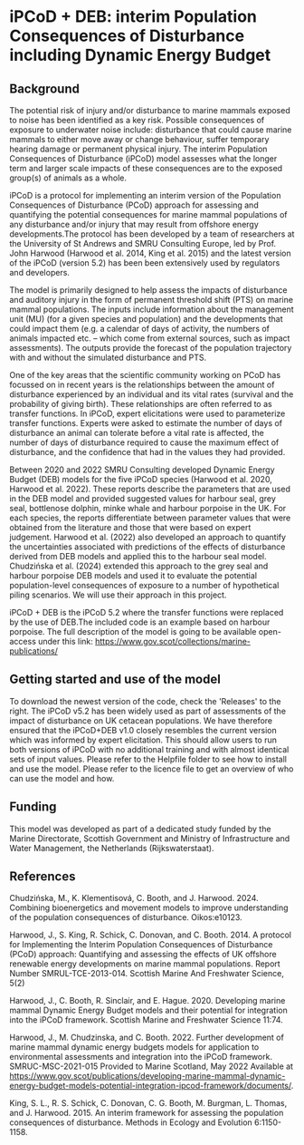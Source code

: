 
# iPCoD + DEB: interim Population Consequences of Disturbance including Dynamic Energy Budget

## Background

The potential risk of injury and/or disturbance to marine mammals exposed to noise has been identified as a key risk.  Possible consequences of exposure to underwater noise include: disturbance that could cause marine mammals to either move away or change behaviour, suffer temporary hearing damage or permanent physical injury. The interim Population Consequences of Disturbance (iPCoD) model assesses what the longer term and larger scale impacts of these consequences are to the exposed group(s) of animals as a whole.

iPCoD is a protocol for implementing an interim version of the Population Consequences of Disturbance (PCoD) approach for assessing and quantifying the potential consequences for marine mammal populations of any disturbance and/or injury that may result from offshore energy developments.The protocol has been developed by a team of researchers at the University of St Andrews and SMRU Consulting Europe, led by Prof. John Harwood (Harwood et al. 2014, King et al. 2015) and the latest version of the iPCoD (version 5.2) has been been extensively used by regulators and developers.

The model is primarily designed to help assess the impacts of disturbance and auditory injury in the form of permanent threshold shift (PTS) on marine mammal populations. The inputs include information about the management unit (MU) (for a given species and population) and the developments that could impact them (e.g. a calendar of days of activity, the numbers of animals impacted etc. – which come from external sources, such as impact assessments). The outputs provide the forecast of the population trajectory with and without the simulated disturbance and PTS. 

One of the key areas that the scientific community working on PCoD has focussed on in recent years is the relationships between the amount of disturbance experienced by an individual and its vital rates (survival and the probability of giving birth). These relationships are often referred to as transfer functions. In iPCoD, expert elicitations were used to parameterize transfer functions. Experts were asked to estimate the number of days of disturbance an animal can tolerate before a vital rate is affected, the number of days of disturbance required to cause the maximum effect of disturbance, and the confidence that had in the values they had provided.

Between 2020 and 2022 SMRU Consulting developed Dynamic Energy Budget (DEB) models for the five iPCoD species (Harwood et al. 2020, Harwood et al. 2022). These reports describe the parameters that are used in the DEB model and provided suggested values for harbour seal, grey seal, bottlenose dolphin, minke whale and harbour porpoise in the UK. For each species, the reports differentiate between parameter values that were obtained from the literature and those that were based on expert judgement. Harwood et al. (2022) also developed an approach to quantify the uncertainties associated with predictions of the effects of disturbance derived from DEB models and applied this to the harbour seal model. Chudzińska et al. (2024) extended this approach to the grey seal and harbour porpoise DEB models and used it to evaluate the potential population-level consequences of exposure to a number of hypothetical piling scenarios. We will use their approach in this project.

iPCoD + DEB is the iPCoD 5.2 where the transfer functions were replaced by the use of DEB.The included code is an example based on harbour porpoise. The full description of the model is going to be available open-access under this link: https://www.gov.scot/collections/marine-publications/

## Getting started and use of the model

To download the newest version of the code, check the 'Releases' to the right.
The iPCoD v5.2 has been widely used as part of assessments of the impact of disturbance on UK cetacean populations. We have therefore ensured that the iPCoD+DEB v1.0 closely resembles the current version which was informed by expert elicitation. This should allow users to run both versions of iPCoD with no additional training and with almost identical sets of input values.
Please refer to the Helpfile folder to see how to install and use the model. Please refer to the licence file to get an overview of who can use the model and how. 

## Funding

This model was developed as part of a dedicated study funded by the Marine Directorate, Scottish Government and Ministry of Infrastructure and Water Management, the Netherlands (Rijkswaterstaat).  

## References

Chudzińska, M., K. Klementisová, C. Booth, and J. Harwood. 2024. Combining bioenergetics and movement models to improve understanding of the population consequences of disturbance. Oikos:e10123.

Harwood, J., S. King, R. Schick, C. Donovan, and C. Booth. 2014. A protocol for Implementing the Interim Population Consequences of Disturbance (PCoD) approach: Quantifying and assessing the effects of UK offshore renewable energy developments on marine mammal populations. Report Number SMRUL-TCE-2013-014. Scottish Marine And Freshwater Science, 5(2)

Harwood, J., C. Booth, R. Sinclair, and E. Hague. 2020. Developing marine mammal Dynamic Energy Budget models and their potential for integration into the iPCoD framework. Scottish Marine and Freshwater Science 11:74.

Harwood, J., M. Chudzinska, and C. Booth. 2022. Further development of marine mammal dynamic energy budgets models for application to environmental assessments and integration into the iPCoD framework. SMRUC-MSC-2021-015 Provided to Marine Scotland, May 2022 Available at https://www.gov.scot/publications/developing-marine-mammal-dynamic-energy-budget-models-potential-integration-ipcod-framework/documents/.

King, S. L., R. S. Schick, C. Donovan, C. G. Booth, M. Burgman, L. Thomas, and J. Harwood. 2015. An interim framework for assessing the population consequences of disturbance. Methods in Ecology and Evolution 6:1150-1158.
